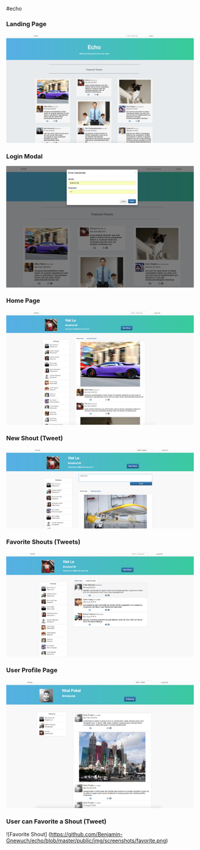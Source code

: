 #echo

### Landing Page
![Echo Landing Page](https://github.com/Benjamin-Gnewuch/echo/blob/master/public/img/screenshots/landingpage.png)

### Login Modal
![Login Modal](https://github.com/Benjamin-Gnewuch/echo/blob/master/public/img/screenshots/login-modal.png)

### Home Page
![Home Page](https://github.com/Benjamin-Gnewuch/echo/blob/master/public/img/screenshots/home-page.png)

### New Shout (Tweet)
![New Shout](https://github.com/Benjamin-Gnewuch/echo/blob/master/public/img/screenshots/new-shout.png)

### Favorite Shouts (Tweets)
![Favorite Shouts](https://github.com/Benjamin-Gnewuch/echo/blob/master/public/img/screenshots/favorite-shouts.png)

### User Profile Page
![User Profile Page](https://github.com/Benjamin-Gnewuch/echo/blob/master/public/img/screenshots/other-user.png)

### User can Favorite a Shout (Tweet)
![Favorite Shout] (https://github.com/Benjamin-Gnewuch/echo/blob/master/public/img/screenshots/favorite.png)
